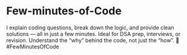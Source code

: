 # Few-minutes-of-Code
I explain coding questions, break down the logic, and provide clean solutions — all in just a few minutes. Ideal for DSA prep, interviews, or revision. Understand the “why” behind the code, not just the “how”. 🚀 #FewMinutesOfCode
